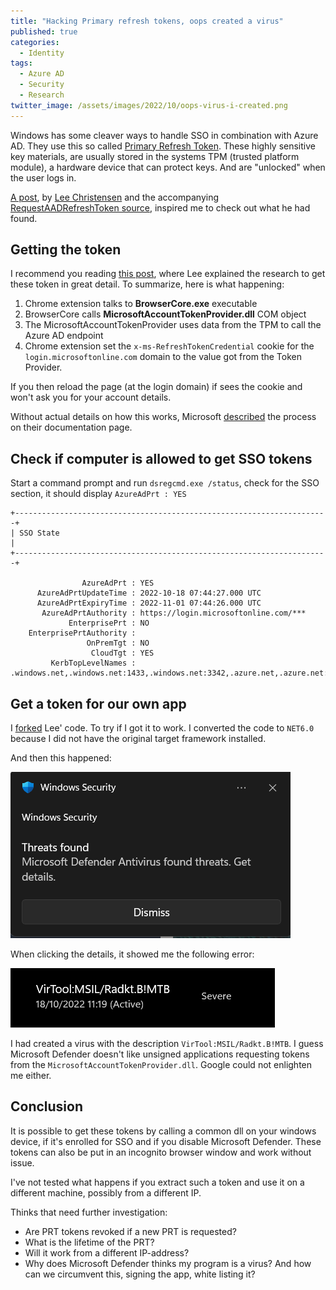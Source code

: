 ```yaml
---
title: "Hacking Primary refresh tokens, oops created a virus"
published: true
categories:
  - Identity
tags:
  - Azure AD
  - Security
  - Research
twitter_image: /assets/images/2022/10/oops-virus-i-created.png
---
```


Windows has some cleaver ways to handle SSO in combination with Azure AD. They use this so called [Primary Refresh Token](https://learn.microsoft.com/en-us/azure/active-directory/devices/concept-primary-refresh-token). These highly sensitive key materials, are usually stored in the systems TPM (trusted platform module), a hardware device that can protect keys. And are "unlocked" when the user logs in.

[A post](https://posts.specterops.io/requesting-azure-ad-request-tokens-on-azure-ad-joined-machines-for-browser-sso-2b0409caad30), by [Lee Christensen](https://twitter.com/tifkin_) and the accompanying [RequestAADRefreshToken source](https://github.com/leechristensen/RequestAADRefreshToken), inspired me to check out what he had found.

<!--more-->

## Getting the token

I recommend you reading [this post](https://posts.specterops.io/requesting-azure-ad-request-tokens-on-azure-ad-joined-machines-for-browser-sso-2b0409caad30), where Lee explained the research to get these token in great detail. To summarize, here is what happening:

1. Chrome extension talks to **BrowserCore.exe** executable
2. BrowserCore calls **MicrosoftAccountTokenProvider.dll** COM object
3. The MicrosoftAccountTokenProvider uses data from the TPM to call the Azure AD endpoint
4. Chrome extension set the `x-ms-RefreshTokenCredential` cookie for the `login.microsoftonline.com` domain to the value got from the Token Provider.

If you then reload the page (at the login domain) if sees the cookie and won't ask you for your account details.

Without actual details on how this works, Microsoft [described](https://learn.microsoft.com/en-us/azure/active-directory/devices/concept-primary-refresh-token#prt-usage-during-app-token-requests) the process on their documentation page.

## Check if computer is allowed to get SSO tokens

Start a command prompt and run `dsregcmd.exe /status`, check for the SSO section, it should display `AzureAdPrt : YES`

```plain
+----------------------------------------------------------------------+
| SSO State                                                            |
+----------------------------------------------------------------------+

                AzureAdPrt : YES
      AzureAdPrtUpdateTime : 2022-10-18 07:44:27.000 UTC
      AzureAdPrtExpiryTime : 2022-11-01 07:44:26.000 UTC
       AzureAdPrtAuthority : https://login.microsoftonline.com/***
             EnterprisePrt : NO
    EnterprisePrtAuthority :
                 OnPremTgt : NO
                  CloudTgt : YES
         KerbTopLevelNames : .windows.net,.windows.net:1433,.windows.net:3342,.azure.net,.azure.net:1433,.azure.net:3342

```

## Get a token for our own app

I [forked](https://github.com/svrooij/RequestAADRefreshToken) Lee' code. To try if I got it to work. I converted the code to `NET6.0` because I did not have the original target framework installed.

And then this happened:

![Virus warning](/assets/images/2022/10/oops-virus.png)

When clicking the details, it showed me the following error:

![Virus warning](/assets/images/2022/10/oops-virus-i-created.png)

I had created a virus with the description `VirTool:MSIL/Radkt.B!MTB`. I guess Microsoft Defender doesn't like unsigned applications requesting tokens from the `MicrosoftAccountTokenProvider.dll`. Google could not enlighten me either.

## Conclusion

It is possible to get these tokens by calling a common dll on your windows device, if it's enrolled for SSO and if you disable Microsoft Defender. These tokens can also be put in an incognito browser window and work without issue.

I've not tested what happens if you extract such a token and use it on a different machine, possibly from a different IP.

Thinks that need further investigation:

- Are PRT tokens revoked if a new PRT is requested?
- What is the lifetime of the PRT?
- Will it work from a different IP-address?
- Why does Microsoft Defender thinks my program is a virus? And how can we circumvent this, signing the app, white listing it?

